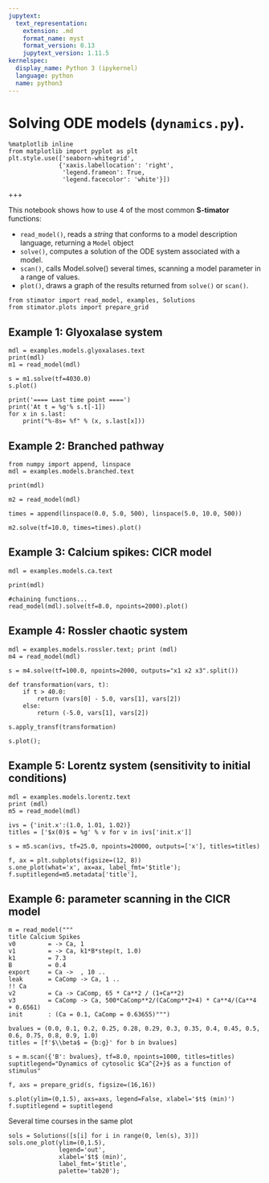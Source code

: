 ```yaml
---
jupytext:
  text_representation:
    extension: .md
    format_name: myst
    format_version: 0.13
    jupytext_version: 1.11.5
kernelspec:
  display_name: Python 3 (ipykernel)
  language: python
  name: python3
---
```


# Solving ODE models (`dynamics.py`).

```{code-cell} ipython3
%matplotlib inline
from matplotlib import pyplot as plt
plt.style.use(['seaborn-whitegrid',
              {'xaxis.labellocation': 'right',
               'legend.frameon': True,
               'legend.facecolor': 'white'}])
```

+++

This notebook shows how to use 4 of the most common **S-timator** functions:

- `read_model()`, reads a _string_ that conforms to a model description language, returning a `Model` object
- `solve()`, computes a solution of the ODE system associated with a model.
- `scan()`, calls Model.solve() several times, scanning a model parameter in a range of values.
- `plot()`, draws a graph of the results returned from `solve()` or `scan()`.

```{code-cell} ipython3
from stimator import read_model, examples, Solutions
from stimator.plots import prepare_grid
```

## Example 1: Glyoxalase system

```{code-cell} ipython3
mdl = examples.models.glyoxalases.text
print(mdl)
m1 = read_model(mdl)

s = m1.solve(tf=4030.0)
s.plot()

print('==== Last time point ====')
print('At t = %g'% s.t[-1])
for x in s.last:
    print("%-8s= %f" % (x, s.last[x]))
```

## Example 2: Branched pathway

```{code-cell} ipython3
from numpy import append, linspace
mdl = examples.models.branched.text

print(mdl)

m2 = read_model(mdl)

times = append(linspace(0.0, 5.0, 500), linspace(5.0, 10.0, 500))

m2.solve(tf=10.0, times=times).plot()
```

## Example 3: Calcium spikes: CICR model

```{code-cell} ipython3
mdl = examples.models.ca.text

print(mdl)

#chaining functions...
read_model(mdl).solve(tf=8.0, npoints=2000).plot()
```

## Example 4: Rossler chaotic system

```{code-cell} ipython3
mdl = examples.models.rossler.text; print (mdl)
m4 = read_model(mdl)

s = m4.solve(tf=100.0, npoints=2000, outputs="x1 x2 x3".split())

def transformation(vars, t):
    if t > 40.0:
        return (vars[0] - 5.0, vars[1], vars[2])
    else:
        return (-5.0, vars[1], vars[2])

s.apply_transf(transformation)

s.plot();
```

## Example 5: Lorentz system (sensitivity to initial conditions)

```{code-cell} ipython3
mdl = examples.models.lorentz.text
print (mdl)
m5 = read_model(mdl)

ivs = {'init.x':(1.0, 1.01, 1.02)}
titles = ['$x(0)$ = %g' % v for v in ivs['init.x']]

s = m5.scan(ivs, tf=25.0, npoints=20000, outputs=['x'], titles=titles)

f, ax = plt.subplots(figsize=(12, 8))
s.one_plot(what='x', ax=ax, label_fmt='$title');
f.suptitlegend=m5.metadata['title'],
```

## Example 6: parameter scanning in the CICR model

```{code-cell} ipython3
m = read_model("""
title Calcium Spikes
v0         = -> Ca, 1
v1         = -> Ca, k1*B*step(t, 1.0)
k1         = 7.3
B          = 0.4
export     = Ca ->  , 10 ..
leak       = CaComp -> Ca, 1 ..
!! Ca
v2         = Ca -> CaComp, 65 * Ca**2 / (1+Ca**2)
v3         = CaComp -> Ca, 500*CaComp**2/(CaComp**2+4) * Ca**4/(Ca**4 + 0.6561)
init       : (Ca = 0.1, CaComp = 0.63655)""")

bvalues = (0.0, 0.1, 0.2, 0.25, 0.28, 0.29, 0.3, 0.35, 0.4, 0.45, 0.5, 0.6, 0.75, 0.8, 0.9, 1.0)
titles = [f'$\\beta$ = {b:g}' for b in bvalues]

s = m.scan({'B': bvalues}, tf=8.0, npoints=1000, titles=titles)
suptitlegend="Dynamics of cytosolic $Ca^{2+}$ as a function of stimulus"

f, axs = prepare_grid(s, figsize=(16,16))

s.plot(ylim=(0,1.5), axs=axs, legend=False, xlabel='$t$ (min)')
f.suptitlegend = suptitlegend
```

Several time courses in the same plot

```{code-cell} ipython3
sols = Solutions([s[i] for i in range(0, len(s), 3)])
sols.one_plot(ylim=(0,1.5),
              legend='out',
              xlabel='$t$ (min)',
              label_fmt='$title',
              palette='tab20');
```
